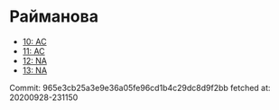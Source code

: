 # Райманова
- [10: AC](10.md)
- [11: AC](11.md)
- [12: NA](12.md)
- [13: NA](13.md)

Commit: 965e3cb25a3e9e36a05fe96cd1b4c29dc8d9f2bb
 fetched at: 20200928-231150
